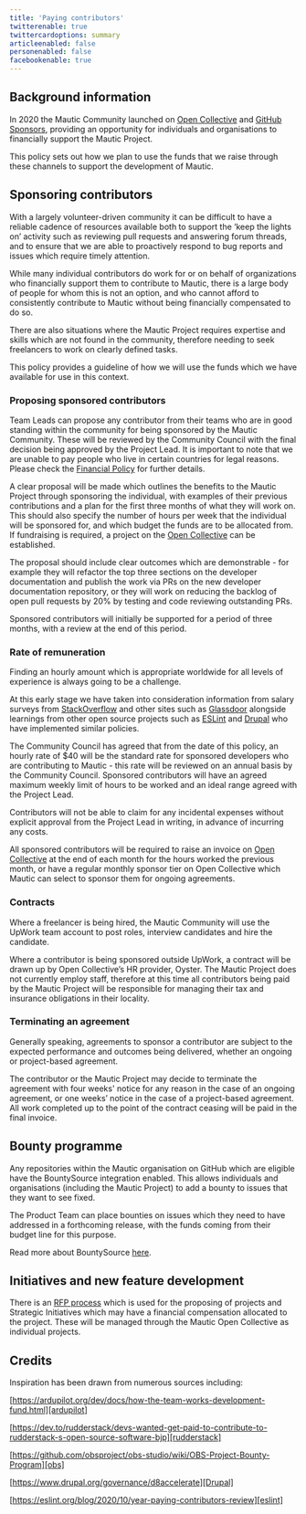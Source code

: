 ```yaml
---
title: 'Paying contributors'
twitterenable: true
twittercardoptions: summary
articleenabled: false
personenabled: false
facebookenable: true
---
```


## Background information
In 2020 the Mautic Community launched on [Open Collective][open-collective] and [GitHub Sponsors][github-sponsors], providing an opportunity for individuals and organisations to financially support the Mautic Project.

This policy sets out how we plan to use the funds that we raise through these channels to support the development of Mautic.

## Sponsoring contributors
With a largely volunteer-driven community it can be difficult to have a reliable cadence of resources available both to support the ‘keep the lights on’ activity such as reviewing pull requests and answering forum threads, and to ensure that we are able to proactively respond to bug reports and issues which require timely attention.

While many individual contributors do work for or on behalf of organizations who financially support them to contribute to Mautic, there is a large body of people for whom this is not an option, and who cannot afford to consistently contribute to Mautic without being financially compensated to do so.

There are also situations where the Mautic Project requires expertise and skills which are not found in the community, therefore needing to seek freelancers to work on clearly defined tasks.

This policy provides a guideline of how we will use the funds which we have available for use in this context.

### Proposing sponsored contributors
Team Leads can propose any contributor from their teams who are in good standing within the community for being sponsored by the Mautic Community.  These will be reviewed by the Community Council with the final decision being approved by the Project Lead.  It is important to note that we are unable to pay people who live in certain countries for legal reasons. Please check the [Financial Policy][financial-policy] for further details.

A clear proposal will be made which outlines the benefits to the Mautic Project through sponsoring the individual, with examples of their previous contributions and a plan for the first three months of what they will work on. This should also specify the number of hours per week that the individual will be sponsored for, and which budget the funds are to be allocated from. If fundraising is required, a project on the [Open Collective][open-collective] can be established.

The proposal should include clear outcomes which are demonstrable - for example they will refactor the top three sections on the developer documentation and publish the work via PRs on the new developer documentation repository, or they will work on reducing the backlog of open pull requests by 20% by testing and code reviewing outstanding PRs.

Sponsored contributors will initially be supported for a period of three months, with a review at the end of this period.

### Rate of remuneration
Finding an hourly amount which is appropriate worldwide for all levels of experience is always going to be a challenge. 

At this early stage we have taken into consideration information from salary surveys from [StackOverflow][stackoverflow] and other sites such as [Glassdoor][glassdoor] alongside learnings from other open source projects such as [ESLint][eslint] and [Drupal][drupal] who have implemented similar policies.
 
The Community Council has agreed that from the date of this policy, an hourly rate of $40 will be the standard rate for sponsored developers who are contributing to Mautic - this rate will be reviewed on an annual basis by the Community Council.  Sponsored contributors will have an agreed maximum weekly limit of hours to be worked and an ideal range agreed with the Project Lead.  

Contributors will not be able to claim for any incidental expenses without explicit approval from the Project Lead in writing, in advance of incurring any costs.

All sponsored contributors will be required to raise an invoice on [Open Collective][open-collective] at the end of each month for the hours worked the previous month, or have a regular monthly sponsor tier on Open Collective which Mautic can select to sponsor them for ongoing agreements.

### Contracts
Where a freelancer is being hired, the Mautic Community will use the UpWork team account to post roles, interview candidates and hire the candidate.

Where a contributor is being sponsored outside UpWork, a contract will be drawn up by Open Collective’s HR provider, Oyster. The Mautic Project does not currently employ staff, therefore at this time all contributors being paid by the Mautic Project will be responsible for managing their tax and insurance obligations in their locality.

### Terminating an agreement
Generally speaking, agreements to sponsor a contributor are subject to the expected performance and outcomes being delivered, whether an ongoing or project-based agreement. 

The contributor or the Mautic Project may decide to terminate the agreement with four weeks' notice for any reason in the case of an ongoing agreement, or one weeks’ notice in the case of a project-based agreement.  All work completed up to the point of the contract ceasing will be paid in the final invoice.

## Bounty programme
Any repositories within the Mautic organisation on GitHub which are eligible have the BountySource integration enabled. This allows individuals and organisations (including the Mautic Project) to add a bounty to issues that they want to see fixed.

The Product Team can place bounties on issues which they need to have addressed in a forthcoming release, with the funds coming from their budget line for this purpose.

Read more about BountySource [here][bountysource].

## Initiatives and new feature development

There is an [RFP process][rfp-process] which is used for the proposing of projects and Strategic Initiatives which may have a financial compensation allocated to the project. These will be managed through the Mautic Open Collective as individual projects.

## Credits

Inspiration has been drawn from numerous sources including:

[https://ardupilot.org/dev/docs/how-the-team-works-development-fund.html][ardupilot]

[https://dev.to/rudderstack/devs-wanted-get-paid-to-contribute-to-rudderstack-s-open-source-software-bjp][rudderstack]

[https://github.com/obsproject/obs-studio/wiki/OBS-Project-Bounty-Program][obs]

[https://www.drupal.org/governance/d8accelerate][Drupal]

[https://eslint.org/blog/2020/10/year-paying-contributors-review][eslint]


[open-collective]: <https://opencollective.com/mautic>
[github-sponsors]: <https://github.com/sponsors/mautic>
[financial-policy]: </policies/financial-policy>
[stackoverflow]: <https://insights.stackoverflow.com/survey>
[glassdoor]: <https://www.glassdoor.co.uk/Salaries/remote-php-developer-salary-SRCH_IL.0,6_IS11048_KO7,20.htm>
[eslint]: <https://eslint.org/blog/2020/10/year-paying-contributors-review>
[drupal]: <https://www.drupal.org/governance/d8accelerate>
[bountysource]: </product-team/mautic-bounty-programme>
[rfp-process]: </product-team/request-for-proposals-rfp-process>
[ardupilot]: <https://ardupilot.org/dev/docs/how-the-team-works-development-fund.html>
[rudderstack]: <https://dev.to/rudderstack/devs-wanted-get-paid-to-contribute-to-rudderstack-s-open-source-software-bjp>
[obs]: <https://github.com/obsproject/obs-studio/wiki/OBS-Project-Bounty-Program>
